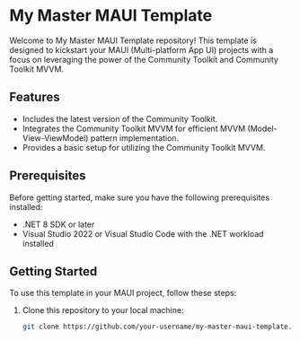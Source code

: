 # My Master MAUI Template

Welcome to My Master MAUI Template repository! This template is designed to kickstart your MAUI (Multi-platform App UI) projects with a focus on leveraging the power of the Community Toolkit and Community Toolkit MVVM.

## Features

- Includes the latest version of the Community Toolkit.
- Integrates the Community Toolkit MVVM for efficient MVVM (Model-View-ViewModel) pattern implementation.
- Provides a basic setup for utilizing the Community Toolkit MVVM.

## Prerequisites

Before getting started, make sure you have the following prerequisites installed:

- .NET 8 SDK or later
- Visual Studio 2022 or Visual Studio Code with the .NET workload installed

## Getting Started

To use this template in your MAUI project, follow these steps:

1. Clone this repository to your local machine:

   ```bash
   git clone https://github.com/your-username/my-master-maui-template.git

